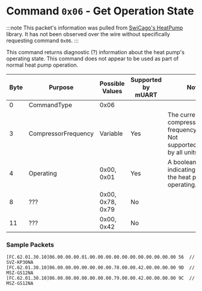 # Command `0x06` - Get Operation State

:::note
This packet's information was pulled from [SwiCago's HeatPump](https://github.com/SwiCago/HeatPump/) library. It has 
not been observed over the wire without specifically requesting command `0x06`.
:::

This command returns diagnostic (?) information about the heat pump's operating state. This command does not appear to 
be used as part of normal heat pump operation.

| Byte | Purpose             | Possible Values  | Supported by mUART | Notes                                                                           |
|------|---------------------|------------------|--------------------|---------------------------------------------------------------------------------|
| 0    | CommandType         | 0x06             |                    |
| 3    | CompressorFrequency | Variable         | Yes                | The current compressor frequency in Hertz. Not supported/reported by all units. |
| 4    | Operating           | 0x00, 0x01       | Yes                | A boolean indicating whether the heat pump is operating.                        |
| 8    | ???                 | 0x00, 0x78, 0x79 | No                 |                                                                                 |
| 11   | ???                 | 0x00, 0x42       | No                 |                                                                                 |

### Sample Packets

```
[FC.62.01.30.10]06.00.00.00.01.00.00.00.00.00.00.00.00.00.00.00 56  // SVZ-KP30NA
[FC.62.01.30.10]06.00.00.00.00.00.00.00.78.00.00.42.00.00.00.00 9D  // MSZ-GS12NA
[FC.62.01.30.10]06.00.00.00.00.00.00.00.79.00.00.42.00.00.00.00 9C  // MSZ-GS12NA
```
